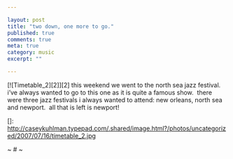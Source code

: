 ```yaml
---

layout: post
title: "two down, one more to go."
published: true
comments: true
meta: true
category: music
excerpt: ""

---
```


[![Timetable_2][2]][2] this weekend we went to the north sea jazz festival.  i’ve always wanted to go to this one as it is quite a famous show.  there were three jazz festivals i always wanted to attend: new orleans, north sea and newport.  all that is left is newport!

 []: http://caseykuhlman.typepad.com/.shared/image.html?/photos/uncategorized/2007/07/16/timetable_2.jpg

~ # ~
